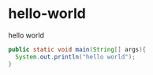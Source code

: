 # hello-world
hello world

```java
public static void main(String[] args){
  System.out.println("hello world");
}
```
